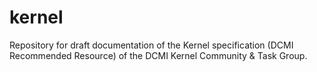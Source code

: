 # kernel
Repository for draft documentation of the Kernel specification (DCMI Recommended Resource) of the DCMI Kernel Community &amp; Task Group.
